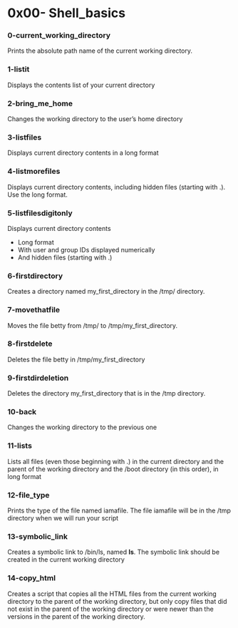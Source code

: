# 0x00- Shell_basics


### 0-current_working_directory
Prints the absolute path name of the current working directory.

### 1-listit
Displays the contents list of your current directory

### 2-bring_me_home
Changes the working directory to the user’s home directory

### 3-listfiles
Displays current directory contents in a long format

### 4-listmorefiles
Displays current directory contents, including hidden files (starting with .). Use the long format.

### 5-listfilesdigitonly
Displays current directory contents
- Long format
- With user and group IDs displayed numerically
- And hidden files (starting with .)

### 6-firstdirectory
Creates a directory named my_first_directory in the /tmp/ directory.

### 7-movethatfile
Moves the file betty from /tmp/ to /tmp/my_first_directory.

### 8-firstdelete
Deletes the file betty in /tmp/my_first_directory

### 9-firstdirdeletion
Deletes  the directory my_first_directory that is in the /tmp directory.

### 10-back
Changes the working directory to the previous one

### 11-lists
Lists all files (even those beginning with .) in the current directory and the parent of the working directory and the /boot directory (in this order), in long format

### 12-file_type
Prints the type of the file named iamafile. The file iamafile will be in the /tmp directory when we will run your script

### 13-symbolic_link
Creates a symbolic link to /bin/ls, named __ls__. The symbolic link should be created in the current working directory

### 14-copy_html
Creates a script that copies all the HTML files from the current working directory to the parent of the working directory, but only copy files that did not exist in the parent of the working directory or were newer than the versions in the parent of the working directory.

###  
